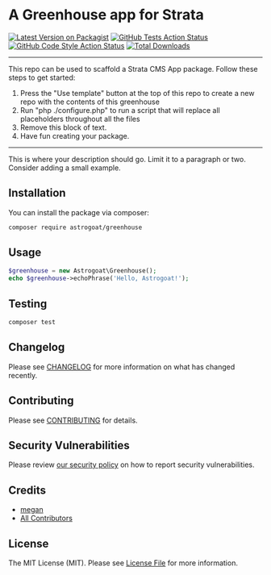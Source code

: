 # A Greenhouse app for Strata

[![Latest Version on Packagist](https://img.shields.io/packagist/v/astrogoat/greenhouse.svg?style=flat-square)](https://packagist.org/packages/astrogoat/greenhouse)
[![GitHub Tests Action Status](https://img.shields.io/github/workflow/status/astrogoat/greenhouse/run-tests?label=tests)](https://github.com/astrogoat/greenhouse/actions?query=workflow%3Arun-tests+branch%3Amain)
[![GitHub Code Style Action Status](https://img.shields.io/github/workflow/status/astrogoat/greenhouse/Check%20&%20fix%20styling?label=code%20style)](https://github.com/astrogoat/greenhouse/actions?query=workflow%3A"Check+%26+fix+styling"+branch%3Amain)
[![Total Downloads](https://img.shields.io/packagist/dt/astrogoat/greenhouse.svg?style=flat-square)](https://packagist.org/packages/astrogoat/greenhouse)

---
This repo can be used to scaffold a Strata CMS App package. Follow these steps to get started:

1. Press the "Use template" button at the top of this repo to create a new repo with the contents of this greenhouse
2. Run "php ./configure.php" to run a script that will replace all placeholders throughout all the files
3. Remove this block of text.
4. Have fun creating your package.
---

This is where your description should go. Limit it to a paragraph or two. Consider adding a small example.

## Installation

You can install the package via composer:

```bash
composer require astrogoat/greenhouse
```

## Usage

```php
$greenhouse = new Astrogoat\Greenhouse();
echo $greenhouse->echoPhrase('Hello, Astrogoat!');
```

## Testing

```bash
composer test
```

## Changelog

Please see [CHANGELOG](CHANGELOG.md) for more information on what has changed recently.

## Contributing

Please see [CONTRIBUTING](.github/CONTRIBUTING.md) for details.

## Security Vulnerabilities

Please review [our security policy](../../security/policy) on how to report security vulnerabilities.

## Credits

- [megan](https://github.com/astrogoat)
- [All Contributors](../../contributors)



## License

The MIT License (MIT). Please see [License File](LICENSE.md) for more information.
